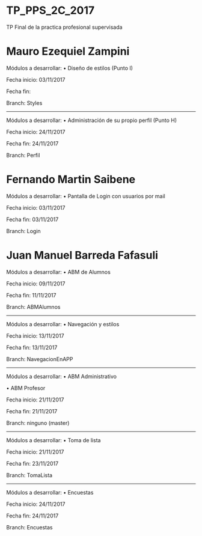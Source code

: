 # TP_PPS_2C_2017
TP Final de la practica profesional supervisada

# Mauro Ezequiel Zampini
Módulos a desarrollar:
• Diseño de estilos (Punto I)

Fecha inicio: 03/11/2017

Fecha fin:

Branch: Styles

-------------------

Módulos a desarrollar:
• Administración de su propio perfil (Punto H)

Fecha inicio: 24/11/2017

Fecha fin: 24/11/2017

Branch: Perfil


# Fernando Martin Saibene
Módulos a desarrollar:
• Pantalla de Login con usuarios por mail

Fecha inicio: 03/11/2017

Fecha fin: 03/11/2017

Branch: Login

# Juan Manuel Barreda Fafasuli
Módulos a desarrollar: • ABM de Alumnos

Fecha inicio: 09/11/2017

Fecha fin: 11/11/2017

Branch: ABMAlumnos

-------------------

Módulos a desarrollar: • Navegación y estilos

Fecha inicio: 13/11/2017

Fecha fin: 13/11/2017

Branch: NavegacionEnAPP

-------------------

Módulos a desarrollar: • ABM Administrativo

• ABM Profesor

Fecha inicio: 21/11/2017

Fecha fin: 21/11/2017

Branch: ninguno (master)

-------------------

Módulos a desarrollar: • Toma de lista

Fecha inicio: 21/11/2017

Fecha fin: 23/11/2017

Branch: TomaLista

-------------------

Módulos a desarrollar: • Encuestas

Fecha inicio: 24/11/2017

Fecha fin: 24/11/2017

Branch: Encuestas
